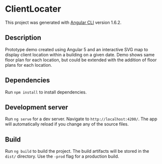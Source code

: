 # ClientLocater

This project was generated with [Angular CLI](https://github.com/angular/angular-cli) version 1.6.2.

## Description

Prototype demo created using Angular 5 and an interactive SVG map to display client location within a building on a given date. Demo shows same floor plan for each location, but could be extended with the addition of floor plans for each location.

## Dependencies

Run `npm install` to install dependencies.

## Development server

Run `ng serve` for a dev server. Navigate to `http://localhost:4200/`. The app will automatically reload if you change any of the source files.

## Build

Run `ng build` to build the project. The build artifacts will be stored in the `dist/` directory. Use the `-prod` flag for a production build.
